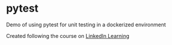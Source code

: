 # pytest
Demo of using pytest for unit testing in a dockerized environment 

Created following the course on [LinkedIn Learning](https://www.linkedin.com/learning-login/share?forceAccount=false&redirect=https%3A%2F%2Fwww.linkedin.com%2Flearning%2Funit-testing-in-python%3Ftrk%3Dshare_ent_url%26shareId%3Di7vmG9EtTreBplpc%252B7BSJg%253D%253D)
